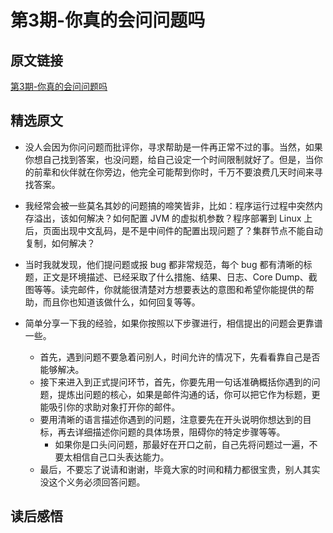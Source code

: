 # 第3期-你真的会问问题吗
## 原文链接
[第3期-你真的会问问题吗](https://time.geekbang.org/column/article/94077)

## 精选原文

- 没人会因为你问问题而批评你，寻求帮助是一件再正常不过的事。当然，如果你想自己找到答案，也没问题，给自己设定一个时间限制就好了。但是，当你的前辈和伙伴就在你旁边，他完全可能帮到你时，千万不要浪费几天时间来寻找答案。

- 我经常会被一些莫名其妙的问题搞的啼笑皆非，比如：程序运行过程中突然内存溢出，该如何解决？如何配置 JVM 的虚拟机参数？程序部署到 Linux 上后，页面出现中文乱码，是不是中间件的配置出现问题了？集群节点不能自动复制，如何解决？

- 当时我就发现，他们提问题或报 bug 都非常规范，每个 bug 都有清晰的标题，正文是环境描述、已经采取了什么措施、结果、日志、Core Dump、截图等等。读完邮件，你就能很清楚对方想要表达的意图和希望你能提供的帮助，而且你也知道该做什么，如何回复等等。

- 简单分享一下我的经验，如果你按照以下步骤进行，相信提出的问题会更靠谱一些。
	- 首先，遇到问题不要急着问别人，时间允许的情况下，先看看靠自己是否能够解决。
	- 接下来进入到正式提问环节，首先，你要先用一句话准确概括你遇到的问题，提炼出问题的核心，如果是邮件沟通的话，你可以把它作为标题，更能吸引你的求助对象打开你的邮件。
	- 要用清晰的语言描述你遇到的问题，注意要先在开头说明你想达到的目标，再去详细描述你问题的具体场景，阻碍你的特定步骤等等。
	  - 如果你是口头问问题，那最好在开口之前，自己先将问题过一遍，不要太相信自己口头表达能力。
	- 最后，不要忘了说请和谢谢，毕竟大家的时间和精力都很宝贵，别人其实没这个义务必须回答问题。 

## 读后感悟

